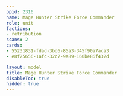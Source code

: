 ```yaml
---
ppid: 2316
name: Mage Hunter Strike Force Commander
role: unit
factions:
- retribution
scans: 2
cards:
- 55231831-fdad-3bd6-85a3-345f90a7aca3
- e8f25656-1afc-32c7-9a89-160be86f432d

layout: model
title: Mage Hunter Strike Force Commander
disableToc: true
hidden: true
---
```

